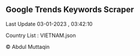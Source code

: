 

## Google Trends Keywords Scraper 
 
Last Update 03-01-2023 , 03:42:10

Country List :
VIETNAM.json



© Abdul Muttaqin 
